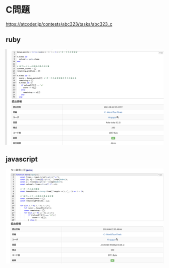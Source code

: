 # C問題
https://atcoder.jp/contests/abc323/tasks/abc323_c
## ruby
![alt text](image.png)
## javascript 
![alt text](image-1.png)
